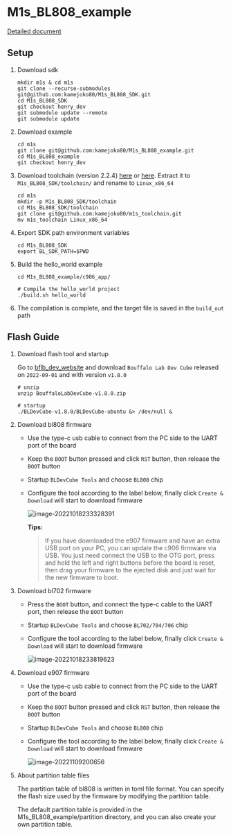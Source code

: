 # M1s_BL808_example

[Detailed document](https://wiki.sipeed.com/hardware/en/maix/m1s/other/start.html#SDK-Compile)

## Setup

1. Download sdk

    ```shell
    mkdir m1s & cd m1s
    git clone --recurse-submodules git@github.com:kamejoko80/M1s_BL808_SDK.git
    cd M1s_BL808_SDK
    git checkout henry_dev
    git submodule update --remote
    git submodule update
    ```

2. Download example

    ```shell
    cd m1s
    git clone git@github.com:kamejoko80/M1s_BL808_example.git
    cd M1s_BL808_example
    git checkout henry_dev
    ```

3. Download toolchain (version 2.2.4) [here](https://dl.sipeed.com/shareURL/others/toolchain) or [here](https://occ.t-head.cn/community/download?id=3996672928124047360). Extract it to `M1s_BL808_SDK/toolchain/` and rename to  `Linux_x86_64`

    ```shell
    cd m1s
    mkdir -p M1s_BL808_SDK/toolchain
    cd M1s_BL808_SDK/toolchain
    git clone git@github.com:kamejoko80/m1s_toolchain.git
    mv m1s_toolchain Linux_x86_64
    ```

4. Export SDK path environment variables


    ```shell
    cd M1s_BL808_SDK
    export BL_SDK_PATH=$PWD
    ```

5. Build the hello_world example

    ```shell
    cd M1s_BL808_example/c906_app/

    # Compile the hello_world project
    ./build.sh hello_world
    ```

5. The compilation is complete, and the target file is saved in the `build_out` path

##  Flash Guide

1. Download flash tool and startup

    Go to [bflb_dev_website](https://dev.bouffalolab.com/download) and download `Bouffalo Lab Dev Cube` released on `2022-09-01` and with version `v1.8.0`

    ```shell
    # unzip
    unzip BouffaloLabDevCube-v1.8.0.zip

    # startup
    ./BLDevCube-v1.8.0/BLDevCube-ubuntu &> /dev/null &
    ```

2. Download bl808 firmware

    - Use the type-c usb cable to connect from the PC side to the UART port of the board

    - Keep the `BOOT` button pressed and click `RST` button, then release the `BOOT` button

    - Startup `BLDevCube Tools` and choose `BL808` chip

    - Configure the tool according to the label below, finally click `Create & Download` will start to download firmware

        ![image-20221018233328391](assets/image-20221018233328391.png)

        **Tips:**

        > If you have downloaded the e907 firmware and have an extra USB port on your PC, you can update the c906 firmware via USB. You just need connect the USB to the OTG port, press and hold the left and right buttons before the board is reset, then drag your firmware to the ejected disk and just wait for the new firmware to boot.

3. Download bl702 firmware

    - Press the `BOOT` button, and connect the type-c cable to the UART port, then release the `BOOT` button

    - Startup `BLDevCube Tools` and choose `BL702/704/706` chip

    - Configure the tool according to the label below, finally click `Create & Download` will start to download firmware

        ![image-20221018233819623](assets/image-20221018233819623.png)

4. Download e907 firmware

    - Use the type-c usb cable to connect from the PC side to the UART port of the board

    - Keep the `BOOT` button pressed and click `RST` button, then release the `BOOT` button

    - Startup `BLDevCube Tools` and choose `BL808` chip

    - Configure the tool according to the label below, finally click `Create & Download` will start to download firmware

        ![image-20221109200656](assets/image-20221109200656.jpg)

5. About partition table files

    The partition table of bl808 is written in toml file format. You can specify the flash size used by the firmware by modifying the partition table.

    The default partition table is provided in the M1s_BL808_example/partition directory, and you can also create your own partition table.
